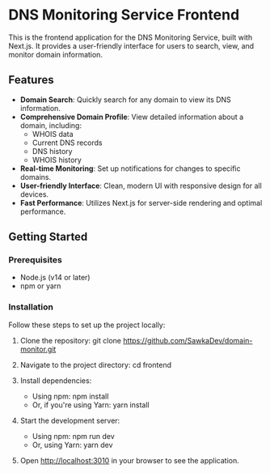 # DNS Monitoring Service Frontend

This is the frontend application for the DNS Monitoring Service, built with Next.js. It provides a user-friendly interface for users to search, view, and monitor domain information.

## Features

- **Domain Search**: Quickly search for any domain to view its DNS information.
- **Comprehensive Domain Profile**: View detailed information about a domain, including:
  - WHOIS data
  - Current DNS records
  - DNS history
  - WHOIS history
- **Real-time Monitoring**: Set up notifications for changes to specific domains.
- **User-friendly Interface**: Clean, modern UI with responsive design for all devices.
- **Fast Performance**: Utilizes Next.js for server-side rendering and optimal performance.

## Getting Started

### Prerequisites

- Node.js (v14 or later)
- npm or yarn

### Installation

Follow these steps to set up the project locally:

1. Clone the repository:
   git clone https://github.com/SawkaDev/domain-monitor.git

2. Navigate to the project directory:
   cd frontend

3. Install dependencies:
   - Using npm:
     npm install
   - Or, if you're using Yarn:
     yarn install

4. Start the development server:
   - Using npm:
     npm run dev
   - Or, using Yarn:
     yarn dev

6. Open [http://localhost:3010](http://localhost:3010) in your browser to see the application.